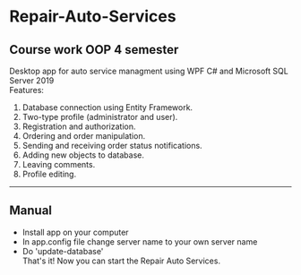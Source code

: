 # Repair-Auto-Services
Course work OOP 4 semester <br />
-------------------------------------------
Desktop app for auto service managment using WPF C# and Microsoft SQL Server 2019 <br />
Features:
1. Database connection using Entity Framework. <br />
2. Two-type profile (administrator and user).  <br />
3. Registration and authorization. <br />
4. Ordering and order manipulation. <br />
5. Sending and receiving order status notifications. <br />
6. Adding new objects to database. <br />
7. Leaving comments. <br />
8. Profile editing. <br />
------------------------------------------
Manual <br />
------------------------------------------
- Install app on your computer <br />
- In app.config file change server name to your own server name <br />
- Do 'update-database' <br />
That's it! Now you can start the Repair Auto Services. <br />

